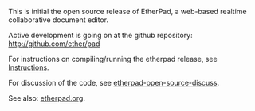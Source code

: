 This is initial the open source release of EtherPad, a web-based realtime collaborative document editor.

Active development is going on at the github repository: http://github.com/ether/pad

For instructions on compiling/running the etherpad release, see [Instructions](Instructions.md).

For discussion of the code, see [etherpad-open-source-discuss](http://groups.google.com/group/etherpad-open-source-discuss).

See also: [etherpad.org](http://etherpad.org/).